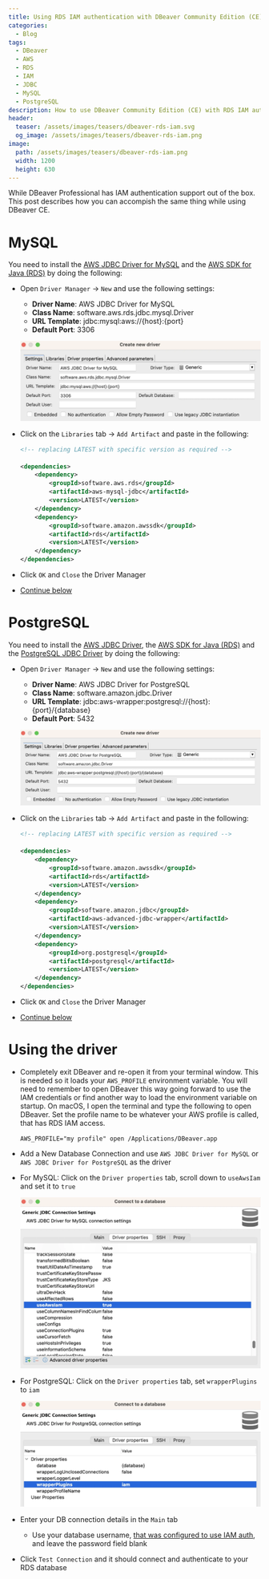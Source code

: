 ```yaml
---
title: Using RDS IAM authentication with DBeaver Community Edition (CE)
categories:
  - Blog
tags:
  - DBeaver
  - AWS
  - RDS
  - IAM
  - JDBC
  - MySQL
  - PostgreSQL
description: How to use DBeaver Community Edition (CE) with RDS IAM authentication
header:
  teaser: /assets/images/teasers/dbeaver-rds-iam.svg
  og_image: /assets/images/teasers/dbeaver-rds-iam.png
image:
  path: /assets/images/teasers/dbeaver-rds-iam.png
  width: 1200
  height: 630
---
```

While DBeaver Professional has IAM authentication support out of the box.  This post describes how you can accompish the same thing while using DBeaver CE.

# MySQL

You need to install the [AWS JDBC Driver for MySQL](https://github.com/awslabs/aws-mysql-jdbc) and the [AWS SDK for Java (RDS)](https://aws.amazon.com/sdk-for-java/) by doing the following:

- Open `Driver Manager` -> `New` and use the following settings:

  - **Driver Name**: AWS JDBC Driver for MySQL
  - **Class Name**: software.aws.rds.jdbc.mysql.Driver
  - **URL Template**: jdbc:mysql:aws://{host}:{port}
  - **Default Port**: 3306

  ![MySQL-Driver-Settings](/assets/images/2022-11-02-DBeaver-AWS-RDS-IAM-Authentication/MySQL-Driver-Settings.webp)

- Click on the `Libraries` tab -> `Add Artifact` and paste in the following:

  ```xml
  <!-- replacing LATEST with specific version as required -->

  <dependencies>
      <dependency>
          <groupId>software.aws.rds</groupId>
          <artifactId>aws-mysql-jdbc</artifactId>
          <version>LATEST</version>
      </dependency>
      <dependency>
          <groupId>software.amazon.awssdk</groupId>
          <artifactId>rds</artifactId>
          <version>LATEST</version>
      </dependency>
  </dependencies>
  ```

- Click `OK` and `Close` the Driver Manager
- [Continue below](#using-the-driver)

# PostgreSQL

You need to install the [AWS JDBC Driver](https://github.com/awslabs/aws-advanced-jdbc-wrapper), the [AWS SDK for Java (RDS)](https://aws.amazon.com/sdk-for-java/) and the [PostgreSQL JDBC Driver](https://github.com/pgjdbc/pgjdbc) by doing the following:

- Open `Driver Manager` -> `New` and use the following settings:

  - **Driver Name**: AWS JDBC Driver for PostgreSQL
  - **Class Name**: software.amazon.jdbc.Driver
  - **URL Template**: jdbc:aws-wrapper:postgresql://{host}:{port}/{database}
  - **Default Port**: 5432

  ![PostgreSQL-Driver-Settings](/assets/images/2022-11-02-DBeaver-AWS-RDS-IAM-Authentication/PostgreSQL-Driver-Settings.webp)

- Click on the `Libraries` tab -> `Add Artifact` and paste in the following:

  ```xml
  <!-- replacing LATEST with specific version as required -->

  <dependencies>
      <dependency>
          <groupId>software.amazon.awssdk</groupId>
          <artifactId>rds</artifactId>
          <version>LATEST</version>
      </dependency>
      <dependency>
          <groupId>software.amazon.jdbc</groupId>
          <artifactId>aws-advanced-jdbc-wrapper</artifactId>
          <version>LATEST</version>
      </dependency>
      <dependency>
          <groupId>org.postgresql</groupId>
          <artifactId>postgresql</artifactId>
          <version>LATEST</version>
      </dependency>
  </dependencies>
  ```

- Click `OK` and `Close` the Driver Manager
- [Continue below](#using-the-driver)

# Using the driver

- Completely exit DBeaver and re-open it from your terminal window.  This is needed so it loads your `AWS_PROFILE` environment variable.  You will need to remember to open DBeaver this way going forward to use the IAM credentials or find another way to load the environment variable on startup.  On macOS, I open the terminal and type the following to open DBeaver.  Set the profile name to be whatever your AWS profile is called, that has RDS IAM access.

  ```shell
  AWS_PROFILE="my profile" open /Applications/DBeaver.app
  ```
- Add a New Database Connection and use `AWS JDBC Driver for MySQL` or `AWS JDBC Driver for PostgreSQL` as the driver
- For MySQL: Click on the `Driver properties` tab, scroll down to `useAwsIam` and set it to `true`

  ![MySQL-Driver-Properties](/assets/images/2022-11-02-DBeaver-AWS-RDS-IAM-Authentication/MySQL-Driver-Properties.webp)
- For PostgreSQL: Click on the `Driver properties` tab, set `wrapperPlugins` to `iam`

  ![PostgreSQL-Driver-Properties](/assets/images/2022-11-02-DBeaver-AWS-RDS-IAM-Authentication/PostgreSQL-Driver-Properties.webp)
- Enter your DB connection details in the `Main` tab
  - Use your database username, [that was configured to use IAM auth](https://docs.aws.amazon.com/AmazonRDS/latest/UserGuide/UsingWithRDS.IAMDBAuth.html), and leave the password field blank
- Click `Test Connection` and it should connect and authenticate to your RDS database
